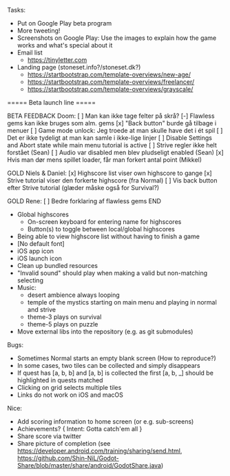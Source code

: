 
Tasks:
* Put on Google Play beta program
* More tweeting!
* Screenshots on Google Play: Use the images to explain how the game works and what's special about it
* Email list
    * https://tinyletter.com
* Landing page (stoneset.info?/stoneset.dk?)
    * https://startbootstrap.com/template-overviews/new-age/
    * https://startbootstrap.com/template-overviews/freelancer/
    * https://startbootstrap.com/template-overviews/grayscale/

===== Beta launch line =====

BETA FEEDBACK
Doom:
[ ] Man kan ikke tage felter på skrå?
[-] Flawless gems kan ikke bruges som alm. gems
[x] "Back button" burde gå tilbage i menuer
[ ] Game mode unlock: Jeg troede at man skulle have det i ét spil
[ ] Det er ikke tydeligt at man kan samle i ikke-lige linjer
[ ] Disable Settings and Abort state while main menu tutorial is active
[ ] Strive regler ikke helt forstået (Sean)
[ ] Audio var disabled men blev pludseligt enabled (Sean)
[x] Hvis man dør mens spillet loader, får man forkert antal point (Mikkel)

GOLD Niels & Daniel:
[x] Highscore list viser own highscore to gange
[x] Strive tutorial viser den forkerte highscore (fra Normal)
[ ] Vis back button efter Strive tutorial (glæder måske også for Survival?)

GOLD Rene:
[ ] Bedre forklaring af flawless gems
END

* Global highscores
    * On-screen keyboard for entering name for highscores
    * Button(s) to toggle between local/global highscores
* Being able to view highscore list without having to finish a game
* [No default font]
* iOS app icon
* iOS launch icon
* Clean up bundled resources
* "Invalid sound" should play when making a valid but non-matching selecting
* Music:
    * desert ambience always looping
    * temple of the mystics starting on main menu and playing in normal and strive
    * theme-3 plays on survival
    * theme-5 plays on puzzle
* Move external libs into the repository (e.g. as git submodules)

Bugs:
* Sometimes Normal starts an empty blank screen (How to reproduce?)
* In some cases, two tiles can be collected and simply disappears
* If quest has [a, b, b] and [a, b] is collected the first [a, b, _] should be highlighted in quests matched
* Clicking on grid selects multiple tiles
* Links do not work on iOS and macOS

Nice:
* Add scoring information to home screen (or e.g. sub-screens)
* Achievements? { Intent: Gotta catch'em all }
* Share score via twitter
* Share picture of completion (see https://developer.android.com/training/sharing/send.html, https://github.com/Shin-NiL/Godot-Share/blob/master/share/android/GodotShare.java)
